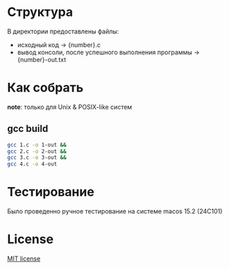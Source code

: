 # Структура
В директории предоставлены файлы:
- исходный код -> {number}.c
- вывод консоли, после успешного выполнения программы -> {number}-out.txt

# Как собрать
**note**: только для Unix & POSIX-like систем

## gcc build
```sh
gcc 1.c -o 1-out &&
gcc 2.c -o 2-out &&
gcc 3.c -o 3-out &&
gcc 4.c -o 4-out
```

# Тестирование
Было проведенно ручное тестирование на системе macos 15.2 (24C101)

# License
[MIT license](LICENSE)
